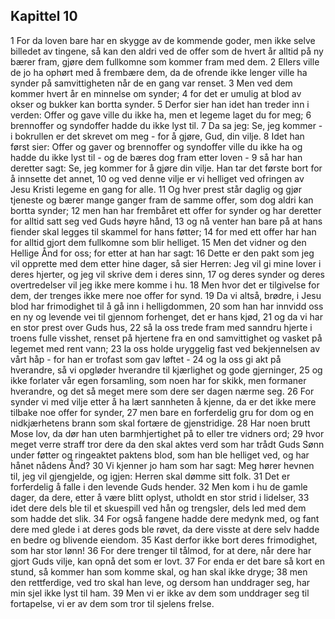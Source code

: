 ## Kapittel 10

1 For da loven bare har en skygge av de kommende goder, men ikke selve billedet av tingene, så kan den aldri ved de offer som de hvert år alltid på ny bærer fram, gjøre dem fullkomne som kommer fram med dem.
2 Ellers ville de jo ha ophørt med å frembære dem, da de ofrende ikke lenger ville ha synder på samvittigheten når de en gang var renset.
3 Men ved dem kommer hvert år en minnelse om synder;
4 for det er umulig at blod av okser og bukker kan bortta synder.
5 Derfor sier han idet han treder inn i verden: Offer og gave ville du ikke ha, men et legeme laget du for meg;
6 brennoffer og syndoffer hadde du ikke lyst til.
7 Da sa jeg: Se, jeg kommer - i bokrullen er det skrevet om meg - for å gjøre, Gud, din vilje.
8 Idet han først sier: Offer og gaver og brennoffer og syndoffer ville du ikke ha og hadde du ikke lyst til - og de bæres dog fram etter loven -
9 så har han deretter sagt: Se, jeg kommer for å gjøre din vilje. Han tar det første bort for å innsette det annet,
10 og ved denne vilje er vi helliget ved ofringen av Jesu Kristi legeme en gang for alle.
11 Og hver prest står daglig og gjør tjeneste og bærer mange ganger fram de samme offer, som dog aldri kan bortta synder;
12 men han har frembåret ett offer for synder og har deretter for alltid satt seg ved Guds høyre hånd,
13 og nå venter han bare på at hans fiender skal legges til skammel for hans føtter;
14 for med ett offer har han for alltid gjort dem fullkomne som blir helliget.
15 Men det vidner og den Hellige Ånd for oss; for etter at han har sagt:
16 Dette er den pakt som jeg vil opprette med dem etter hine dager, så sier Herren: Jeg vil gi mine lover i deres hjerter, og jeg vil skrive dem i deres sinn,
17 og deres synder og deres overtredelser vil jeg ikke mere komme i hu.
18 Men hvor det er tilgivelse for dem, der trenges ikke mere noe offer for synd.
19 Da vi altså, brødre, i Jesu blod har frimodighet til å gå inn i helligdommen,
20 som han har innvidd oss en ny og levende vei til gjennom forhenget, det er hans kjød,
21 og da vi har en stor prest over Guds hus,
22 så la oss trede fram med sanndru hjerte i troens fulle visshet, renset på hjertene fra en ond samvittighet og vasket på legemet med rent vann;
23 la oss holde uryggelig fast ved bekjennelsen av vårt håp - for han er trofast som gav løftet -
24 og la oss gi akt på hverandre, så vi opgløder hverandre til kjærlighet og gode gjerninger,
25 og ikke forlater vår egen forsamling, som noen har for skikk, men formaner hverandre, og det så meget mere som dere ser dagen nærme seg.
26 For synder vi med vilje etter å ha lært sannheten å kjenne, da er det ikke mere tilbake noe offer for synder,
27 men bare en forferdelig gru for dom og en nidkjærhetens brann som skal fortære de gjenstridige.
28 Har noen brutt Mose lov, da dør han uten barmhjertighet på to eller tre vidners ord;
29 hvor meget verre straff tror dere da den skal aktes verd som har trådt Guds Sønn under føtter og ringeaktet paktens blod, som han ble helliget ved, og har hånet nådens Ånd?
30 Vi kjenner jo ham som har sagt: Meg hører hevnen til, jeg vil gjengjelde, og igjen: Herren skal dømme sitt folk.
31 Det er forferdelig å falle i den levende Guds hender.
32 Men kom i hu de gamle dager, da dere, etter å være blitt oplyst, utholdt en stor strid i lidelser,
33 idet dere dels ble til et skuespill ved hån og trengsler, dels led med dem som hadde det slik.
34 For også fangene hadde dere medynk med, og fant dere med glede i at deres gods ble røvet, da dere visste at dere selv hadde en bedre og blivende eiendom.
35 Kast derfor ikke bort deres frimodighet, som har stor lønn!
36 For dere trenger til tålmod, for at dere, når dere har gjort Guds vilje, kan opnå det som er lovt.
37 For enda er det bare så kort en stund, så kommer han som komme skal, og han skal ikke dryge;
38 men den rettferdige, ved tro skal han leve, og dersom han unddrager seg, har min sjel ikke lyst til ham.
39 Men vi er ikke av dem som unddrager seg til fortapelse, vi er av dem som tror til sjelens frelse.
